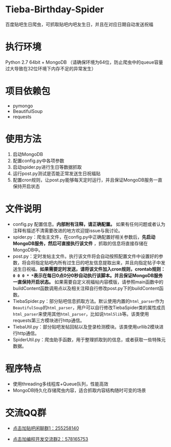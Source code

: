 # Tieba-Birthday-Spider
百度贴吧生日爬虫，可抓取贴吧内吧友生日，并且在对应日期自动发送祝福

# 执行环境
Python 2.7 64bit + MongoDB （请确保环境为64位，防止爬虫中的queue容量过大导致在32位环境下内存不足的异常发生）

# 项目依赖包
- pymongo
- BeautifulSoup
- requests

# 使用方法

 1. 启动MongoDB
 2. 配置config.py中各项参数
 3. 启动spider.py进行生日等数据抓取
 4. 运行post.py测试是否能正常发送生日祝福贴
 5. 配置cron规则，让post.py能够每天定时运行，并且保证MongoDB服务一直保持开启状态

# 文件说明

- config.py 配置信息。**内部附有注释，请正确配置。** 如果有任何问题或者认为注释有描述不清需要改进的地方欢迎提issue与我讨论。
- spider.py：爬虫主文件，在config.py中正确配置好相关参数后，**先启动MongoDB服务，然后可直接执行该文件** ，抓取的信息将直接存储在MongoDB中。
- post.py：定时发帖主文件。执行该文件将会自动按照配置文件中设置好的参数，将会将指定贴吧内所有过生日的吧友信息提取出来，并且向指定帖子中发送生日祝福。**如果需要定时发送，请将该文件加入cron规则，crontab规则：`0 0 0 * *`表示在每日0点0分0秒自动执行该脚本。并且保证MongoDB服务一直保持开启状态。** 如果需要自定义祝福帖内容模版，请参照main函数中的buildContent函数调用点以及相关注释自行修改post.py下的buildContent函数。
- TiebaSpider.py：部分贴吧信息抓取方法。默认使用内置的`html_parser`作为`BeautifulSoup`的`html_parser`，用户可以自行修改TiebaSpider类的属性成员`html_parser`来使用其他`html_parser`，比如说`html5lib`等。该类使用requests第三方模块进行http通信。
- TiebaUtil.py：部分贴吧发帖回帖以及登录检测模块。该类使用urllib2模块进行http通信。
- SpiderUtil.py：爬虫助手函数，用于整理抓取到的信息，或者获取一些特殊元数据。

# 程序特点
- 使用threading多线程库+Queue队列，性能高效
- MongoDB持久化存储爬虫内容，适合抓取内容结构随时可变的场景

# 交流QQ群 
- [点击加贴吧闲聊群1：255258140][1]
- [点击加编程开发交流群2：578165753][2]


  [1]: https://jq.qq.com/?_wv=1027&k=4AO35rV
  [2]: https://jq.qq.com/?_wv=1027&k=4AO3qTM